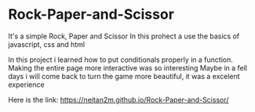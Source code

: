 # Rock-Paper-and-Scissor
It's a simple Rock, Paper and Scissor
In this prohect a use the basics of javascript, css and html 

In this project i learned how to put conditionals properly in a function. Making the entire page more interactive was so interesting
Maybe in a fell days i will come back to turn the game more beautiful, it was a excelent experience

Here is the link: https://neitan2m.github.io/Rock-Paper-and-Scissor/
